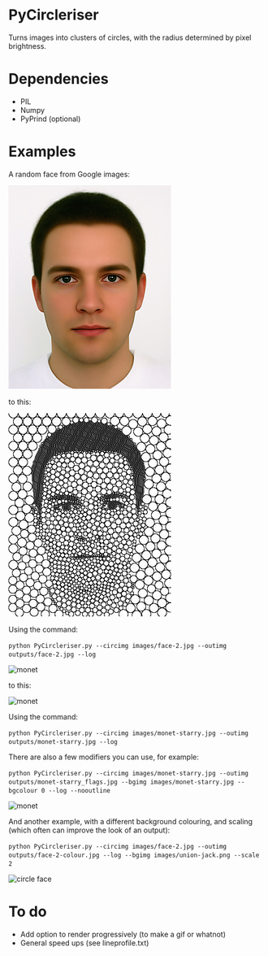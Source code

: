 PyCircleriser
=============

Turns images into clusters of circles, with the radius determined by pixel brightness.

Dependencies
============
 - PIL
 - Numpy
 - PyPrind (optional)

Examples
========
A random face from Google images:

![face](https://raw.githubusercontent.com/OlympusMonds/PyCircleriser/master/images/face-2.jpg)

to this:

![circle face](https://raw.githubusercontent.com/OlympusMonds/PyCircleriser/master/outputs/face-2.jpg)

Using the command:

```python PyCircleriser.py --circimg images/face-2.jpg --outimg outputs/face-2.jpg --log```

![monet](https://raw.githubusercontent.com/OlympusMonds/PyCircleriser/master/images/monet-starry.jpg)

to this:

![monet](https://raw.githubusercontent.com/OlympusMonds/PyCircleriser/master/outputs/monet-starry.jpg)

Using the command:

```python PyCircleriser.py --circimg images/monet-starry.jpg --outimg outputs/monet-starry.jpg --log```

There are also a few modifiers you can use, for example:

```python PyCircleriser.py --circimg images/monet-starry.jpg --outimg outputs/monet-starry_flags.jpg --bgimg images/monet-starry.jpg --bgcolour 0 --log --nooutline```

![monet](https://raw.githubusercontent.com/OlympusMonds/PyCircleriser/master/outputs/monet-starry_flags.jpg)

And another example, with a different background colouring, and scaling (which often can improve the look of an output):

```python PyCircleriser.py --circimg images/face-2.jpg --outimg outputs/face-2-colour.jpg --log --bgimg images/union-jack.png --scale 2```

![circle face](https://raw.githubusercontent.com/OlympusMonds/PyCircleriser/master/outputs/face-2-colour.jpg)

To do
=====
 - Add option to render progressively (to make a gif or whatnot)
 - General speed ups (see lineprofile.txt)
